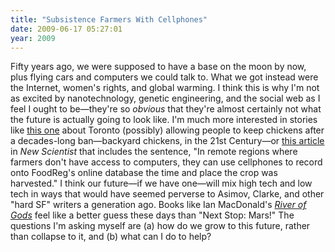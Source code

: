 ```yaml
---
title: "Subsistence Farmers With Cellphones"
date: 2009-06-17 05:27:01
year: 2009
---
```

Fifty years ago, we were supposed to have a base on the moon by now, plus flying cars and computers we could talk to.  What we got instead were the Internet, women's rights, and global warming.  I think this is why I'm not as excited by nanotechnology, genetic engineering, and the social web as I feel I ought to be—they're so <em>obvious</em> that they're almost certainly not what the future is actually going to look like.  I'm much more interested in stories like <a href="http://www.cbc.ca/canada/toronto/story/2009/06/16/toronto-chickens.html">this one</a> about Toronto (possibly) allowing people to keep chickens after a decades-long ban—backyard chickens, in the 21st Century—or <a href="http://www.newscientist.com/article/mg20227126.500-barcodes-could-reveal-your-foods-credentials.html">this article</a> in <em>New Scientist</em> that includes the sentence, "In remote regions where farmers don't have access to computers, they can use cellphones to record onto FoodReg's online database the time and place the crop was harvested."  I think our future—if we have one—will mix high tech and low tech in ways that would have seemed perverse to Asimov, Clarke, and other "hard SF" writers a generation ago.  Books like Ian MacDonald's <a href="http://www.amazon.com/River-Gods-Ian-McDonald/dp/1591024366"><em>River of Gods</em></a> feel like a better guess these days than "Next Stop: Mars!"  The questions I'm asking myself are (a) how do we grow to this future, rather than collapse to it, and (b) what can I do to help?
